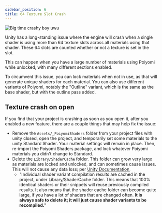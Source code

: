 ```yaml
---
sidebar_position: 6
title: 64 Texture Slot Crash
--- 
```


![Big time crashy boy uwu](/img/general/unity_crash.png)

Unity has a long-standing issue where the engine will crash when a single shader is using more than 64 texture slots across all materials using that shader. These 64 slots are counted whether or not a texture is set in the slot.

This can happen when you have a large number of materials using Poiyomi while unlocked, with many different sections enabled.

To circumvent this issue, you can lock materials when not in use, as that will generate unique shaders for each material. You can also use different variants of Poiyomi, notably the "Outline" variant, which is the same as the base shader, but with the outline pass added.

## Texture crash on open

If you find that your project is crashing as soon as you open it, after you enabled a new feature, there are a couple things that may help fix the issue:

- Remove the `Assets/_PoiyomiShaders` folder from your project files with unity closed, open the project, and temporarily set some materials to the unity Standard Shader. Your material settings will remain in place. Then, re-import the Poiyomi Shaders package, and lock whatever Poiyomi materials you didn't change to Standard.
- Delete the `Library/ShaderCache` folder. This folder can grow very large as materials are locked and unlocked, and can sometimes cause issues. This will not cause any data loss; per [Unity Documentation](https://docs.unity3d.com/2019.3/Documentation/Manual/class-Shader.html), 
  - "Individual shader variant compilation results are cached in the project, under Library/ShaderCache folder. This means that 100% identical shaders or their snippets will reuse previously compiled results. It also means that the shader cache folder can become quite large, if you have a lot of shaders that are changed often. **It is always safe to delete it; it will just cause shader variants to be recompiled.**"

